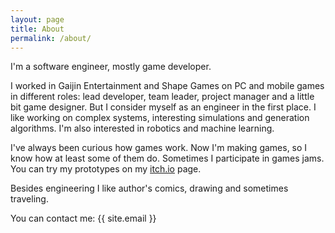 ```yaml
---
layout: page
title: About
permalink: /about/
---
```


I'm a software engineer, mostly game developer.

I worked in Gaijin Entertainment and Shape Games on PC and mobile games in different roles: lead developer, team leader, project manager and a little bit game designer. But I consider myself as an engineer in the first place. I like working on complex systems, interesting simulations and generation algorithms. I'm also interested in robotics and machine learning.

I've always been curious how games work. Now I'm making games, so I know how at least some of them do. Sometimes I participate in games jams. You can try my prototypes on my [itch.io](https://net3ton.itch.io/) page.

Besides engineering I like author's comics, drawing and sometimes traveling.

You can contact me: {{ site.email }}
